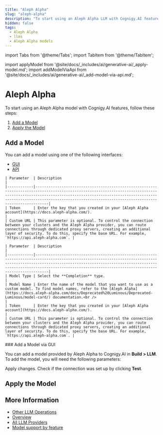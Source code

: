 ```yaml
---
title: "Aleph Alpha"
slug: "aleph-alpha"
description: "To start using an Aleph Alpha LLM with Cognigy.AI features, add the LLM and apply it to the corresponding use case."
hidden: false
tags:
  - Aleph Alpha
  - llms
  - Aleph Alpha models
---
```



import Tabs from '@theme/Tabs';
import TabItem from '@theme/TabItem';

import applyModel from '@site/docs/_includes/ai/generative-ai/_apply-model.md';
import addModelViaApi from '@site/docs/_includes/ai/generative-ai/_add-model-via-api.md';

# Aleph Alpha

To start using an Aleph Alpha model with Cognigy.AI features, follow these steps:

1. [Add a Model](#add-a-model)
2. [Apply the Model](#apply-the-model)

## Add a Model

You can add a model using one of the following interfaces:

- [GUI](#add-a-model-via-gui)
- [API](#add-a-model-via-the-api)

<Tabs>
  <TabItem value="tab1" label="Standard Model" default>

    | Parameter  | Description                                                                                                                                                                                                                                                                                  |
    |------------|----------------------------------------------------------------------------------------------------------------------------------------------------------------------------------------------------------------------------------------------------------------------------------------------|
    | Token      | Enter the key that you created in your [Aleph Alpha account](https://docs.aleph-alpha.com/).                                                                                                                                                                                                   |
    | Custom URL | This parameter is optional. To control the connection between your clusters and the Aleph Alpha provider, you can route connections through dedicated proxy servers, creating an additional layer of security. To do this, specify the base URL. For example, `https://api.aleph-alpha.com`. |

  </TabItem>
  <TabItem value="tab2" label="Custom Model">

    | Parameter  | Description                                                                                                                                                                                                                                                                                  |
    |------------|----------------------------------------------------------------------------------------------------------------------------------------------------------------------------------------------------------------------------------------------------------------------------------------------|
    | Model Type | Select the **Completion** type.                                                                                                                                                                                                                                                              |
    | Model Name | Enter the name of the model that you want to use as a custom model. To find model names, refer to the [Aleph Alpha](https://docs.aleph-alpha.com/docs/Deprecated%20Luminous/Deprecated-Luminous/model-card/) documentation.<br />                                                                      |
    | Token      | Enter the key that you created in your [Aleph Alpha account](https://docs.aleph-alpha.com/).                                                                                                                                                                                                   |
    | Custom URL | This parameter is optional. To control the connection between your clusters and the Aleph Alpha provider, you can route connections through dedicated proxy servers, creating an additional layer of security. To do this, specify the base URL. For example, `https://api.aleph-alpha.com`. |

  </TabItem>
</Tabs>
### Add a Model via GUI

You can add a model provided by Aleph Alpha to Cognigy.AI in **Build > LLM**. To add the model, you will need the following parameters:

Apply changes. Check if the connection was set up by clicking **Test**.

<addModelViaApi />

## Apply the Model

<applyModel />

## More Information

- [Other LLM Operations](../other-operations.md)
- [Overview](../overview.md)
- [All LLM Providers](all-providers.md)
- [Model support by feature](../model-support-by-feature.md)